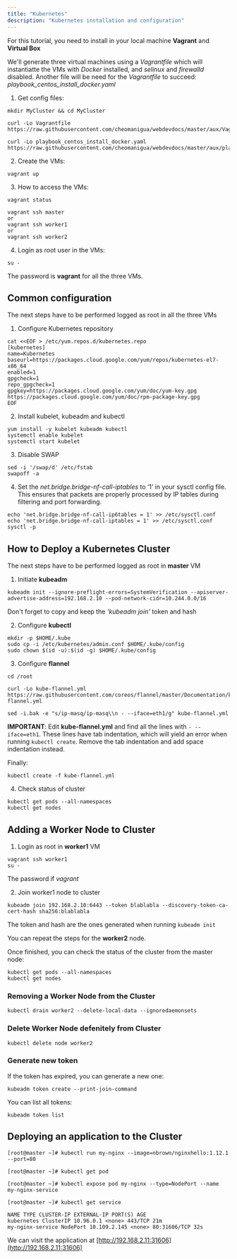 ```yaml
---
title: "Kubernetes"
description: "Kubernetes installation and configuration"
---
```


For this tutorial, you need to install in your local machine **Vagrant** and **Virtual Box**

We'll generate three virtual machines using a *Vagrantfile* which will instantiatte the VMs with *Docker* installed, and *selinux* and *firewalld* disabled. Another file will be need for the *Vagrantfile* to succeed: *playbook_centos_install_docker.yaml*

1. Get config files:

```
mkdir MyCluster && cd MyCluster

curl -Lo Vagrantfile https://raw.githubusercontent.com/cheomanigua/webdevdocs/master/aux/Vagrantfile

curl -Lo playbook_centos_install_docker.yaml https://raw.githubusercontent.com/cheomanigua/webdevdocs/master/aux/playbook_centos_install_docker.yaml
```

2. Create the VMs:
```
vagrant up
```

3. How to access the VMs:
```
vagrant status

vagrant ssh master
or
vagrant ssh worker1
or
vagrant ssh worker2
```

4. Login as root user in the VMs:
```
su -
```
The password is **vagrant** for all the three VMs.

## Common configuration

The next steps have to be performed logged as root in all the three VMs

1. Configure Kubernetes repository
```
cat <<EOF > /etc/yum.repos.d/kubernetes.repo
[kubernetes]
name=Kubernetes
baseurl=https://packages.cloud.google.com/yum/repos/kubernetes-el7-x86_64
enabled=1
gpgcheck=1
repo_gpgcheck=1
gpgkey=https://packages.cloud.google.com/yum/doc/yum-key.gpg https://packages.cloud.google.com/yum/doc/rpm-package-key.gpg
EOF
```

2. Install kubelet, kubeadm and kubectl
```
yum install -y kubelet kubeadm kubectl
systemctl enable kubelet
systemctl start kubelet
```

3. Disable SWAP
```
sed -i '/swap/d' /etc/fstab
swapoff -a
```

4. Set the *net.bridge.bridge-nf-call-iptables* to ‘1’ in your sysctl config file. This ensures that packets are properly processed by IP tables during filtering and port forwarding.

```
echo 'net.bridge.bridge-nf-call-ip6tables = 1' >> /etc/sysctl.conf
echo 'net.bridge.bridge-nf-call-iptables = 1' >> /etc/sysctl.conf
sysctl -p
```

## How to Deploy a Kubernetes Cluster

The next steps have to be performed logged as root in **master** VM

1. Initiate **kubeadm**
```
kubeadm init --ignore-preflight-errors=SystemVerification --apiserver-advertise-address=192.168.2.10 --pod-network-cidr=10.244.0.0/16
```

Don't forget to copy and keep the *'kubeadm join'* token and hash

2. Configure **kubectl**
```
mkdir -p $HOME/.kube
sudo cp -i /etc/kubernetes/admin.conf $HOME/.kube/config
sudo chown $(id -u):$(id -g) $HOME/.kube/config
```

3. Configure **flannel**

```
cd /root

curl -Lo kube-flannel.yml https://raw.githubusercontent.com/coreos/flannel/master/Documentation/kube-flannel.yml

sed -i.bak -e "s/ip-masq/ip-masq\\n - --iface=eth1/g" kube-flannel.yml
```

 **IMPORTANT**: Edit **kube-flannel.yml** and find all the lines with `- --iface=eth1`. These lines have tab indentation, which will yield an error when running `kubectl create`. Remove the tab indentation and add space indentation instead.

 Finally:
 ```
kubectl create -f kube-flannel.yml
```

4. Check status of cluster
```
kubectl get pods --all-namespaces
kubectl get nodes
```

## Adding a Worker Node to Cluster

1. Login as root in **worker1** VM

```
vagrant ssh worker1
su -
```

The password if *vagrant*

2. Join worker1 node to cluster
```
kubeadm join 192.168.2.10:6443 --token blablabla --discovery-token-ca-cert-hash sha256:blablabla
```

The token and hash are the ones generated when running `kubeadm init`

You can repeat the steps for the **worker2** node.

Once finished, you can check the status of the cluster from the master node:
```
kubectl get pods --all-namespaces
kubectl get nodes
```

### Removing a Worker Node from the Cluster
```
kubectl drain worker2 --delete-local-data --ignoredaemonsets
```

### Delete Worker Node defenitely from Cluster
```
kubectl delete node worker2
```

### Generate new token

If the token has expired, you can generate a new one:
```
kubeadm token create --print-join-command
```

You can list all tokens:
```
kubeadm token list
```

## Deploying an application to the Cluster
```
[root@master ~]# kubectl run my-nginx --image=nbrown/nginxhello:1.12.1 --port=80

[root@master ~]# kubectl get pod

[root@master ~]# kubectl expose pod my-nginx --type=NodePort --name my-nginx-service

[root@master ~]# kubectl get service

NAME TYPE CLUSTER-IP EXTERNAL-IP PORT(S) AGE
kubernetes ClusterIP 10.96.0.1 <none> 443/TCP 21m
my-nginx-service NodePort 10.109.2.145 <none> 80:31606/TCP 32s
```

We can visit the application at [http://192.168.2.11:31606](http://192.168.2.11:31606)